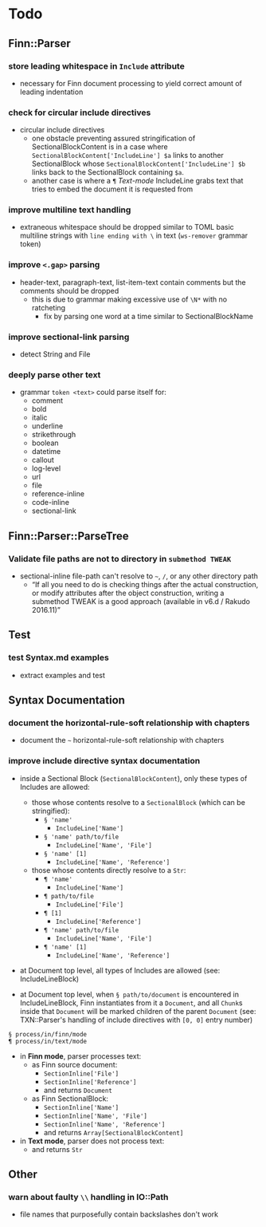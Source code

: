 Todo
====

Finn::Parser
------------

### store leading whitespace in `Include` attribute

- necessary for Finn document processing to yield correct amount of
  leading indentation

### check for circular include directives

- circular include directives
  - one obstacle preventing assured stringification
    of SectionalBlockContent is in a case where
    `SectionalBlockContent['IncludeLine'] $a` links to another
    SectionalBlock whose `SectionalBlockContent['IncludeLine'] $b`
    links back to the SectionalBlock containing `$a`.
  - another case is where a `¶` *Text-mode*  IncludeLine grabs text
    that tries to embed the document it is requested from

### improve multiline text handling

- extraneous whitespace should be dropped similar to TOML basic multiline
  strings with `line ending with \` in text (`ws-remover` grammar token)

### improve `<.gap>` parsing

- header-text, paragraph-text, list-item-text contain comments but the
  comments should be dropped
  - this is due to grammar making excessive use of `\N*` with no
    ratcheting
    - fix by parsing one word at a time similar to SectionalBlockName

### improve sectional-link parsing

- detect String and File

### deeply parse other text

- grammar `token <text>` could parse itself for:
  - comment
  - bold
  - italic
  - underline
  - strikethrough
  - boolean
  - datetime
  - callout
  - log-level
  - url
  - file
  - reference-inline
  - code-inline
  - sectional-link


Finn::Parser::ParseTree
-----------------------

### Validate file paths are not to directory in `submethod TWEAK`

- sectional-inline file-path can't resolve to `~`, `/`, or any other
  directory path
  - “If all you need to do is checking things after the actual
     construction, or modify attributes after the object construction,
     writing a submethod TWEAK is a good approach (available in v6.d /
     Rakudo 2016.11)”


Test
----

### test Syntax.md examples

- extract examples and test


Syntax Documentation
--------------------

### document the horizontal-rule-soft relationship with chapters

- document the `~` horizontal-rule-soft relationship with chapters

### improve include directive syntax documentation

- inside a Sectional Block (`SectionalBlockContent`), only these types
  of Includes are allowed:
  - those whose contents resolve to a `SectionalBlock` (which can be
    stringified):
    - `§ 'name'`
      - `IncludeLine['Name']`
    - `§ 'name' path/to/file`
      - `IncludeLine['Name', 'File']`
    - `§ 'name' [1]`
      - `IncludeLine['Name', 'Reference']`
  - those whose contents directly resolve to a `Str`:
    - `¶ 'name'`
      - `IncludeLine['Name']`
    - `¶ path/to/file`
      - `IncludeLine['File']`
    - `¶ [1]`
      - `IncludeLine['Reference']`
    - `¶ 'name' path/to/file`
      - `IncludeLine['Name', 'File']`
    - `¶ 'name' [1]`
      - `IncludeLine['Name', 'Reference']`

- at Document top level, all types of Includes are allowed (see:
  IncludeLineBlock)

- at Document top level, when `§ path/to/document` is encountered
  in IncludeLineBlock, Finn instantiates from it a `Document`, and all
  `Chunk`s inside that `Document` will be marked children of the parent
  `Document` (see: TXN::Parser's handling of include directives with
  `[0, 0]` entry number)

```finn
§ process/in/finn/mode
¶ process/in/text/mode
```

- in **Finn mode**, parser processes text:
  - as Finn source document:
    - `SectionInline['File']`
    - `SectionInline['Reference']`
    - and returns `Document`
  - as Finn SectionalBlock:
    - `SectionInline['Name']`
    - `SectionInline['Name', 'File']`
    - `SectionInline['Name', 'Reference']`
    - and returns `Array[SectionalBlockContent]`
- in **Text mode**, parser does not process text:
  - and returns `Str`


Other
-----

### warn about faulty `\\` handling in IO::Path

- file names that purposefully contain backslashes don't work
